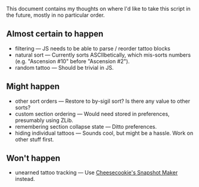 This document contains my thoughts on where I'd like to take this script in the future, mostly in no particular order.

## Almost certain to happen

* filtering — JS needs to be able to parse / reorder tattoo blocks
* natural sort — Currently sorts ASCIIbetically, which mis-sorts numbers (e.g. "Ascension #10" before "Ascension #2").
* random tattoo — Should be trivial in JS.

## Might happen

* other sort orders — Restore to by-sigil sort?  Is there any value to other sorts?
* custom section ordering — Would need stored in preferences, presumably using ZLib.
* remembering section collapse state — Ditto preferences.
* hiding individual tattoos — Sounds cool, but might be a hassle.  Work on other stuff first.

## Won't happen

* unearned tattoo tracking — Use [Cheesecookie's Snapshot Maker](http://forums.kingdomofloathing.com/vb/showthread.php?t=218735) instead.
